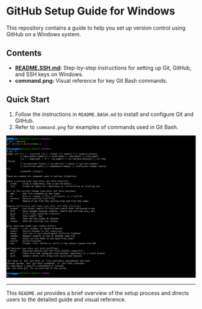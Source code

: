 # GitHub Setup Guide for Windows

This repository contains a guide to help you set up version control using GitHub on a Windows system.

## Contents

- **[README.SSH.md](README.SSH.md):** Step-by-step instructions for setting up Git, GitHub, and SSH keys on Windows.
- **command.png:** Visual reference for key Git Bash commands.

## Quick Start

1. Follow the instructions in `README.BASH.md` to install and configure Git and GitHub.
2. Refer to `command.png` for examples of commands used in Git Bash.

![Git Bash Commands](command.png)

---

This `README.md` provides a brief overview of the setup process and directs users to the detailed guide and visual reference.
